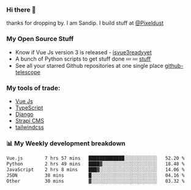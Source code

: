 ### Hi there 👋

thanks for dropping by.
I am Sandip. I build stuff at [@Pixeldust](github.com/pixeldust-in/)

###  **My Open Source Stuff**

 - Know if Vue Js version 3 is released -  [isvue3readyyet](https://github.com/sandiprb/isvue3readyyet)
 - A bunch of Python scripts to get stuff done 💤 💤 [stuff](https://github.com/sandiprb/stuff)
 - See all your starred Github repositories at one single place [github-telescope](https://github.com/sandiprb/github-telescope)



###  **My tools of trade:**
 - [Vue Js](https://github.com/vuejs/vue/)
 - [TypeScript](https://github.com/microsoft/TypeScript)
 - [Django](github.com/django/django)
 - [Strapi CMS](github.com/strapi/strapi)
 - [tailwindcss](https://github.com/tailwindlabs/tailwindcss)


###  📊 **My Weekly development breakdown**
<!--START_SECTION:waka-->

```txt
Vue.js        7 hrs 57 mins   █████████████░░░░░░░░░░░░   52.20 %
Python        2 hrs 49 mins   ████▓░░░░░░░░░░░░░░░░░░░░   18.48 %
JavaScript    2 hrs 8 mins    ███▓░░░░░░░░░░░░░░░░░░░░░   14.06 %
JSON          38 mins         █░░░░░░░░░░░░░░░░░░░░░░░░   04.16 %
Other         30 mins         ▓░░░░░░░░░░░░░░░░░░░░░░░░   03.32 %
```

<!--END_SECTION:waka-->
